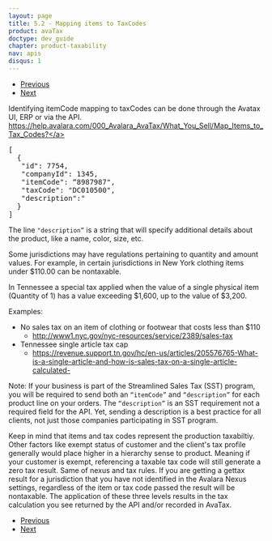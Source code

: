 ```yaml
---
layout: page
title: 5.2 - Mapping items to TaxCodes
product: avaTax
doctype: dev_guide
chapter: product-taxability
nav: apis
disqus: 1
---
```

<ul class="pager">
  <li class="previous"><a href="/avatax/dev-guide/product-taxability/finding-a-tax-code/"><i class="glyphicon glyphicon-chevron-left"></i>Previous</a></li>
  <li class="next"><a href="/avatax/dev-guide/product-taxability/zero-tax-due-to-product-taxability/">Next<i class="glyphicon glyphicon-chevron-right"></i></a></li>
</ul>

Identifying itemCode mapping to taxCodes can be done through the Avatax UI, ERP or via the API. 
<a class="dev-guide-link" href="https://help.avalara.com/000_Avalara_AvaTax/What_You_Sell/Map_Items_to_Tax_Codes?">https://help.avalara.com/000_Avalara_AvaTax/What_You_Sell/Map_Items_to_Tax_Codes?</a>

<pre>
[
  {
   "id": 7754,
   "companyId": 1345,
   "itemCode": “8987987",
   "taxCode": "DC010500",
   "description":"
  }
]
</pre>

The line <code>"description”</code> is a string that will specify additional details about the product, like a name, color, size, etc. 

Some jurisdictions may have regulations pertaining to quantity and amount values. For example, in certain jurisdictions in New York clothing items under $110.00 can be nontaxable.

In Tennessee  a special tax applied when the value of a single physical item (Quantity of 1) has a value exceeding $1,600, up to the value of $3,200.

Examples:
<ul class="dev-guide-list">
    <li>No sales tax on an item of clothing or footwear that costs less than $110
        <ul class="dev-guide-list">
            <li><a class="dev-guide-link" href="http://www1.nyc.gov/nyc-resources/service/2389/sales-tax">http://www1.nyc.gov/nyc-resources/service/2389/sales-tax</a></li>
        </ul>
    </li>
    <li>Tennessee single article tax cap
        <ul class="dev-guide-list">
            <li><a class="dev-guide-link" href="https://revenue.support.tn.gov/hc/en-us/articles/205576765-What-is-a-single-article-and-how-is-sales-tax-on-a-single-article-calculated-<">https://revenue.support.tn.gov/hc/en-us/articles/205576765-What-is-a-single-article-and-how-is-sales-tax-on-a-single-article-calculated-</a></li>
        </ul>
    </li>
</ul>

Note: If your business is part of the Streamlined Sales Tax (SST) program, you will be required to send both an <code>“itemCode”</code> and <code>“description”</code> for each product line on your orders. The <code>“description”</code> is an SST requirement not a required field for the API. Yet, sending a description is a best practice for all clients, not just those companies participating in SST program.

Keep in mind that items and tax codes represent the production taxabiltiy. Other factors like exempt status of customer and the client's tax profile generally would place higher in a hierarchy sense to product. Meaning if your customer is exempt, referencing a taxable tax code will still generate a zero tax result. Same of nexus and tax rules. If you are getting a gettax result for a jurisdiction that you have not identified in the Avalara Nexus settings, regardless of the item or tax code passed the result will be nontaxable. The application of these three levels results in the tax calculation you see returned by the API and/or recorded in AvaTax.

<ul class="pager">
  <li class="previous"><a href="/avatax/dev-guide/product-taxability/finding-a-tax-code/"><i class="glyphicon glyphicon-chevron-left"></i>Previous</a></li>
  <li class="next"><a href="/avatax/dev-guide/product-taxability/zero-tax-due-to-product-taxability/">Next<i class="glyphicon glyphicon-chevron-right"></i></a></li>
</ul>